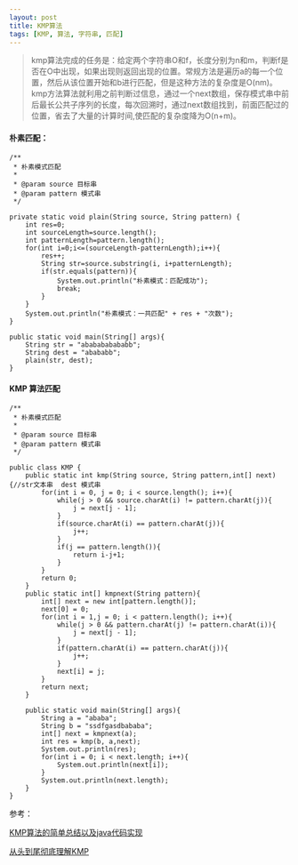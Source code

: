 ```yaml
---
layout: post
title: KMP算法
tags: [KMP, 算法, 字符串, 匹配]
---
```


> kmp算法完成的任务是：给定两个字符串O和f，长度分别为n和m，判断f是否在O中出现，如果出现则返回出现的位置。常规方法是遍历a的每一个位置，然后从该位置开始和b进行匹配，但是这种方法的复杂度是O(nm)。kmp方法算法就利用之前判断过信息，通过一个next数组，保存模式串中前后最长公共子序列的长度，每次回溯时，通过next数组找到，前面匹配过的位置，省去了大量的计算时间,使匹配的复杂度降为O(n+m)。

#### 朴素匹配：

```
/**
 * 朴素模式匹配
 *
 * @param source 目标串
 * @param pattern 模式串
 */
     
private static void plain(String source, String pattern) {
    int res=0;
    int sourceLength=source.length();
    int patternLength=pattern.length();
    for(int i=0;i<=(sourceLength-patternLength);i++){
        res++;
        String str=source.substring(i, i+patternLength);
        if(str.equals(pattern)){
            System.out.println("朴素模式：匹配成功");
            break;
        }
    }
    System.out.println("朴素模式：一共匹配" + res + "次数");
}

public static void main(String[] args){
    String str = "ababababababb";
    String dest = "abababb";
    plain(str, dest);
}
```

#### KMP 算法匹配
```
/**
 * 朴素模式匹配
 *
 * @param source 目标串
 * @param pattern 模式串
 */
     
public class KMP {
    public static int kmp(String source, String pattern,int[] next){//str文本串  dest 模式串
        for(int i = 0, j = 0; i < source.length(); i++){
            while(j > 0 && source.charAt(i) != pattern.charAt(j)){
                j = next[j - 1];
            }
            if(source.charAt(i) == pattern.charAt(j)){
                j++;
            }
            if(j == pattern.length()){
                return i-j+1;
            }
        }
        return 0;
    }
    public static int[] kmpnext(String pattern){
        int[] next = new int[pattern.length()];
        next[0] = 0;
        for(int i = 1,j = 0; i < pattern.length(); i++){
            while(j > 0 && pattern.charAt(j) != pattern.charAt(i)){
                j = next[j - 1];
            }
            if(pattern.charAt(i) == pattern.charAt(j)){
                j++;
            }
            next[i] = j;
        }
        return next;
    }
    
    public static void main(String[] args){
        String a = "ababa";
        String b = "ssdfgasdbababa";
        int[] next = kmpnext(a);
        int res = kmp(b, a,next);
        System.out.println(res);
        for(int i = 0; i < next.length; i++){
            System.out.println(next[i]);            
        }
        System.out.println(next.length);
    }
}
```

参考：

[KMP算法的简单总结以及java代码实现](https://blog.csdn.net/christ1750/article/details/51259425)

[从头到尾彻底理解KMP](https://blog.csdn.net/v_july_v/article/details/7041827)
